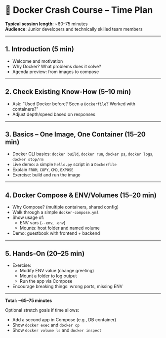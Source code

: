 # 🐳 Docker Crash Course – Time Plan

**Typical session length**: ~60–75 minutes  
**Audience**: Junior developers and technically skilled team members

---

## 1. Introduction (5 min)

- Welcome and motivation
- Why Docker? What problems does it solve?
- Agenda preview: from images to compose

---

## 2. Check Existing Know-How (5–10 min)

- Ask: “Used Docker before? Seen a `Dockerfile`? Worked with containers?”
- Adjust depth/speed based on responses

---

## 3. Basics – One Image, One Container (15–20 min)

- Docker CLI basics: `docker build`, `docker run`, `docker ps`, `docker logs`, `docker stop/rm`
- Live demo: a simple `hello.py` script in a `Dockerfile`
- Explain `FROM`, `COPY`, `CMD`, `EXPOSE`
- Exercise: build and run the image

---

## 4. Docker Compose & ENV/Volumes (15–20 min)

- Why Compose? (multiple containers, shared config)
- Walk through a simple `docker-compose.yml`
- Show usage of:
    - ENV vars (`--env`, `.env`)
    - Mounts: host folder and named volume
- Demo: guestbook with frontend + backend

---

## 5. Hands-On (20–25 min)

- Exercise:
    - Modify ENV value (change greeting)
    - Mount a folder to log output
    - Run the app via Compose
- Encourage breaking things: wrong ports, missing ENV

---

**Total: ~65–75 minutes**

Optional stretch goals if time allows:

- Add a second app in Compose (e.g., DB container)
- Show `docker exec` and `docker cp`
- Show `docker volume ls` and `docker inspect`
